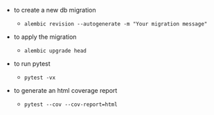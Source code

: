 - to create a new db migration
	- `alembic revision --autogenerate -m "Your migration message"`
- to apply the migration
	- `alembic upgrade head`

- to run pytest
	- `pytest -vx `
- to generate an html coverage report
	- `pytest --cov --cov-report=html`
